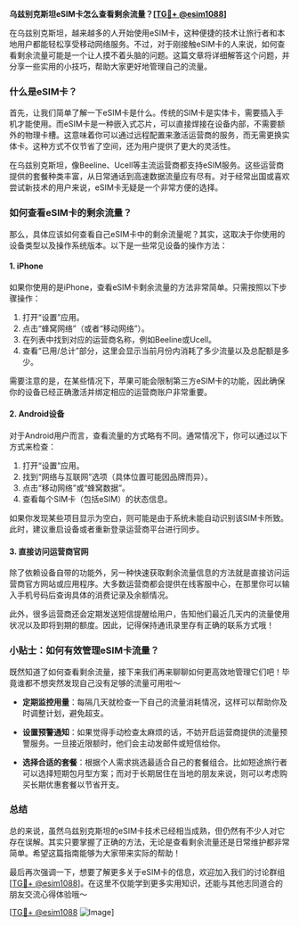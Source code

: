 **乌兹别克斯坦eSIM卡怎么查看剩余流量？[[TG💪+ @esim1088](https://t.me/s/esim1088)]**

在乌兹别克斯坦，越来越多的人开始使用eSIM卡，这种便捷的技术让旅行者和本地用户都能轻松享受移动网络服务。不过，对于刚接触eSIM卡的人来说，如何查看剩余流量可能是一个让人摸不着头脑的问题。这篇文章将详细解答这个问题，并分享一些实用的小技巧，帮助大家更好地管理自己的流量。

### 什么是eSIM卡？

首先，让我们简单了解一下eSIM卡是什么。传统的SIM卡是实体卡，需要插入手机才能使用。而eSIM卡是一种嵌入式芯片，可以直接焊接在设备内部，不需要额外的物理卡槽。这意味着你可以通过远程配置来激活运营商的服务，而无需更换实体卡。这种方式不仅节省了空间，还为用户提供了更大的灵活性。

在乌兹别克斯坦，像Beeline、Ucell等主流运营商都支持eSIM服务。这些运营商提供的套餐种类丰富，从日常通话到高速数据流量应有尽有。对于经常出国或喜欢尝试新技术的用户来说，eSIM卡无疑是一个非常方便的选择。

### 如何查看eSIM卡的剩余流量？

那么，具体应该如何查看自己eSIM卡中的剩余流量呢？其实，这取决于你使用的设备类型以及操作系统版本。以下是一些常见设备的操作方法：

#### 1. iPhone

如果你使用的是iPhone，查看eSIM卡剩余流量的方法非常简单。只需按照以下步骤操作：

1. 打开“设置”应用。
2. 点击“蜂窝网络”（或者“移动网络”）。
3. 在列表中找到对应的运营商名称，例如Beeline或Ucell。
4. 查看“已用/总计”部分，这里会显示当前月份内消耗了多少流量以及总配额是多少。

需要注意的是，在某些情况下，苹果可能会限制第三方eSIM卡的功能，因此确保你的设备已经正确激活并绑定相应的运营商账户非常重要。

#### 2. Android设备

对于Android用户而言，查看流量的方式略有不同。通常情况下，你可以通过以下方式来检查：

1. 打开“设置”应用。
2. 找到“网络与互联网”选项（具体位置可能因品牌而异）。
3. 点击“移动网络”或“蜂窝数据”。
4. 查看每个SIM卡（包括eSIM）的状态信息。

如果你发现某些项目显示为空白，则可能是由于系统未能自动识别该SIM卡所致。此时，建议重启设备或者重新登录运营商平台进行同步。

#### 3. 直接访问运营商官网

除了依赖设备自带的功能外，另一种快速获取剩余流量信息的方法就是直接访问运营商官方网站或应用程序。大多数运营商都会提供在线客服中心，在那里你可以输入手机号码后查询具体的消费记录及余额情况。

此外，很多运营商还会定期发送短信提醒给用户，告知他们最近几天内的流量使用状况以及即将到期的额度。因此，记得保持通讯录里存有正确的联系方式哦！

### 小贴士：如何有效管理eSIM卡流量？

既然知道了如何查看剩余流量，接下来我们再来聊聊如何更高效地管理它们吧！毕竟谁都不想突然发现自己没有足够的流量可用啦～

- **定期监控用量**：每隔几天就检查一下自己的流量消耗情况，这样可以帮助你及时调整计划，避免超支。
  
- **设置预警通知**：如果觉得手动检查太麻烦的话，不妨开启运营商提供的流量预警服务。一旦接近限额时，他们会主动发邮件或短信给你。

- **选择合适的套餐**：根据个人需求挑选最适合自己的套餐组合。比如短途旅行者可以选择短期包月型方案；而对于长期居住在当地的朋友来说，则可以考虑购买长期优惠套餐以节省开支。

### 总结

总的来说，虽然乌兹别克斯坦的eSIM卡技术已经相当成熟，但仍然有不少人对它存在误解。其实只要掌握了正确的方法，无论是查看剩余流量还是日常维护都非常简单。希望这篇指南能够为大家带来实际的帮助！

最后再次强调一下，想要了解更多关于eSIM卡的信息，欢迎加入我们的讨论群组[[TG💪+ @esim1088](https://t.me/s/esim1088)]。在这里不仅能学到更多实用知识，还能与其他志同道合的朋友交流心得体验哦～

[[TG💪+ @esim1088](https://t.me/s/esim1088) ![Image](https://i.postimg.cc/4NQfJmqS/Snipaste-2025-05-13-00-14-12.png)]